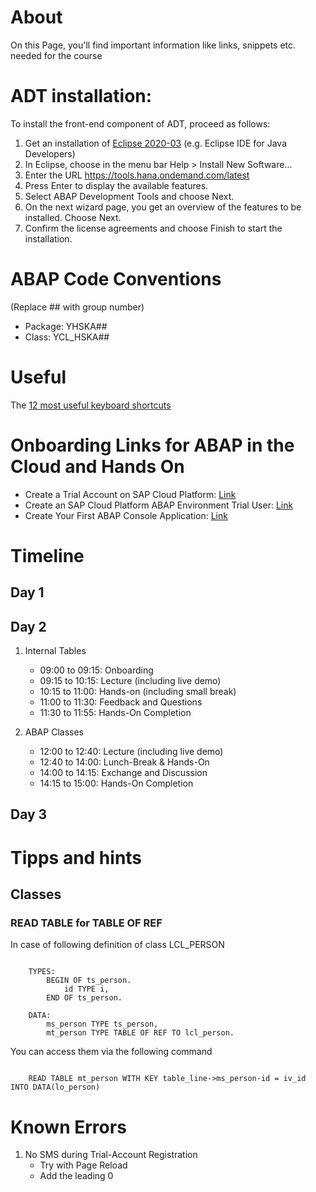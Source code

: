 # About

On this Page, you'll find important information like links, snippets etc. needed for the course

# ADT installation:
To install the front-end component of ADT, proceed as follows:
1. Get an installation of [Eclipse 2020-03](https://www.eclipse.org/downloads/packages/release/2020-03/r) (e.g. Eclipse IDE for Java Developers)
2. In Eclipse, choose in the menu bar Help > Install New Software...
3. Enter the URL <https://tools.hana.ondemand.com/latest>
4. Press Enter to display the available features.
5. Select ABAP Development Tools and choose Next.
6. On the next wizard page, you get an overview of the features to be installed. Choose Next.
7. Confirm the license agreements and choose Finish to start the installation.
<!-- Quelle: https://tools.hana.ondemand.com/#abap -->

# ABAP Code Conventions
(Replace ## with group number)
* Package: YHSKA##
* Class: YCL_HSKA##

# Useful
The [12 most useful keyboard shortcuts](https://soschlegel.github.io/abap_hska/ABAP_Shortcuts.html)

# Onboarding Links for ABAP in the Cloud and Hands On
* Create a Trial Account on SAP Cloud Platform: [Link](https://developers.sap.com/tutorials/hcp-create-trial-account.html)
* Create an SAP Cloud Platform ABAP Environment Trial User: [Link](https://developers.sap.com/tutorials/abap-environment-trial-onboarding.html)
* Create Your First ABAP Console Application: [Link](https://developers.sap.com/tutorials/abap-environment-console-application.html)



# Timeline

## Day 1

## Day 2

1. Internal Tables
    * 09:00 to 09:15: Onboarding
    * 09:15 to 10:15: Lecture (including live demo)
    * 10:15 to 11:00: Hands-on (including small break)
    * 11:00 to 11:30: Feedback and Questions
    * 11:30 to 11:55: Hands-On Completion

2. ABAP Classes
   * 12:00 to 12:40: Lecture (including live demo)
   * 12:40 to 14:00: Lunch-Break & Hands-On
   * 14:00 to 14:15: Exchange and Discussion
   * 14:15 to 15:00: Hands-On Completion


## Day 3

# Tipps and hints

## Classes

### READ TABLE for TABLE OF REF

In case of following definition of class LCL_PERSON

``` abap

    TYPES:
        BEGIN OF ts_person.
            id TYPE i,
        END OF ts_person.

    DATA:
        ms_person TYPE ts_person,
        mt_person TYPE TABLE OF REF TO lcl_person.

```

You can access them via the following command

``` abap

    READ TABLE mt_person WITH KEY table_line->ms_person-id = iv_id INTO DATA(lo_person)

```

# Known Errors
1. No SMS during Trial-Account Registration
   * Try with Page Reload
   * Add the leading 0
